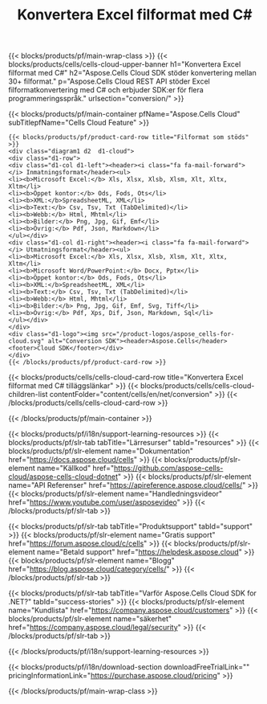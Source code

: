 ﻿---
title:  Konvertera Excel filformat med C#
description: " Aspose.Cells Cloud REST API stöder Excel filformatkonvertering med C# och erbjuder SDK:er för flera programmeringsspråk."
---
{{< blocks/products/pf/main-wrap-class >}}
{{< blocks/products/cells/cells-cloud-upper-banner h1="Konvertera Excel filformat med C#" h2="Aspose.Cells Cloud SDK stöder konvertering mellan 30+ filformat." p="Aspose.Cells Cloud REST API stöder Excel filformatkonvertering med C# och erbjuder SDK:er för flera programmeringsspråk." urlsection="conversion/" >}}

{{< blocks/products/pf/main-container pfName="Aspose.Cells Cloud" subTitlepfName="Cells Cloud Feature" >}}

	{{< blocks/products/pf/product-card-row title="Filformat som stöds" >}}
	<div class="diagram1 d2  d1-cloud">
	<div class="d1-row">
	<div class="d1-col d1-left"><header><i class="fa fa-mail-forward"> </i> Inmatningsformat</header><ul>
	<li><b>Microsoft Excel:</b> Xls, Xlsx, Xlsb, Xlsm, Xlt, Xltx, Xltm</li>
	<li><b>Öppet kontor:</b> Ods, Fods, Ots</li>
	<li><b>XML:</b>SpreadsheetML, XML</li>
	<li><b>Text:</b> Csv, Tsv, Txt (TabDelimited)</li>
	<li><b>Webb:</b> Html, Mhtml</li>
	<li><b>Bilder:</b> Png, Jpg, Gif, Emf</li>
	<li><b>Övrig:</b> Pdf, Json, Markdown</li>
	</ul></div>
	<div class="d1-col d1-right"><header><i class="fa fa-mail-forward"> </i> Utmatningsformat</header><ul>
	<li><b>Microsoft Excel:</b> Xls, Xlsx, Xlsb, Xlsm, Xlt, Xltx, Xltm</li>
	<li><b>Microsoft Word/PowerPoint:</b> Docx, Pptx</li>
	<li><b>Öppet kontor:</b> Ods, Fods, Ots</li>
	<li><b>XML:</b>SpreadsheetML, XML</li>
	<li><b>Text:</b> Csv, Tsv, Txt (TabDelimited)</li>
	<li><b>Webb:</b> Html, Mhtml</li>
	<li><b>Bilder:</b> Png, Jpg, Gif, Emf, Svg, Tiff</li>
	<li><b>Övrig:</b> Pdf, Xps, Dif, Json, Markdown, Sql</li>
	</ul></div>
	</div>
	<div class="d1-logo"><img src="/product-logos/aspose_cells-for-cloud.svg" alt="Conversion SDK"><header>Aspose.Cells</header><footer>Cloud SDK</footer></div>
	</div>
	{{< /blocks/products/pf/product-card-row >}}
{{< blocks/products/cells/cells-cloud-card-row title="Konvertera Excel filformat med C# tilläggslänkar" >}}
{{< blocks/products/cells/cells-cloud-children-list contentFolder="content/cells/en/net/conversion" >}} 
{{< /blocks/products/cells/cells-cloud-card-row >}}


{{< /blocks/products/pf/main-container >}}

{{< blocks/products/pf/i18n/support-learning-resources >}}
{{< blocks/products/pf/slr-tab tabTitle="Lärresurser" tabId="resources" >}}
{{< blocks/products/pf/slr-element name="Dokumentation" href="https://docs.aspose.cloud/cells" >}}
{{< blocks/products/pf/slr-element name="Källkod" href="https://github.com/aspose-cells-cloud/aspose-cells-cloud-dotnet" >}}
{{< blocks/products/pf/slr-element name="API Referenser" href="https://apireference.aspose.cloud/cells/" >}}
{{< blocks/products/pf/slr-element name="Handledningsvideor" href="https://www.youtube.com/user/asposevideo" >}}
{{< /blocks/products/pf/slr-tab >}}

{{< blocks/products/pf/slr-tab tabTitle="Produktsupport" tabId="support" >}}
{{< blocks/products/pf/slr-element name="Gratis support" href="https://forum.aspose.cloud/c/cells" >}}
{{< blocks/products/pf/slr-element name="Betald support" href="https://helpdesk.aspose.cloud" >}}
{{< blocks/products/pf/slr-element name="Blogg" href="https://blog.aspose.cloud/category/cells/" >}}
{{< /blocks/products/pf/slr-tab >}}

{{< blocks/products/pf/slr-tab tabTitle="Varför Aspose.Cells Cloud SDK for .NET?" tabId="success-stories" >}}
{{< blocks/products/pf/slr-element name="Kundlista" href="https://company.aspose.cloud/customers" >}}
{{< blocks/products/pf/slr-element name="säkerhet" href="https://company.aspose.cloud/legal/security" >}}
{{< /blocks/products/pf/slr-tab >}}

{{< /blocks/products/pf/i18n/support-learning-resources >}}

{{< blocks/products/pf/i18n/download-section downloadFreeTrialLink="" pricingInformationLink="https://purchase.aspose.cloud/pricing" >}}

{{< /blocks/products/pf/main-wrap-class >}}

